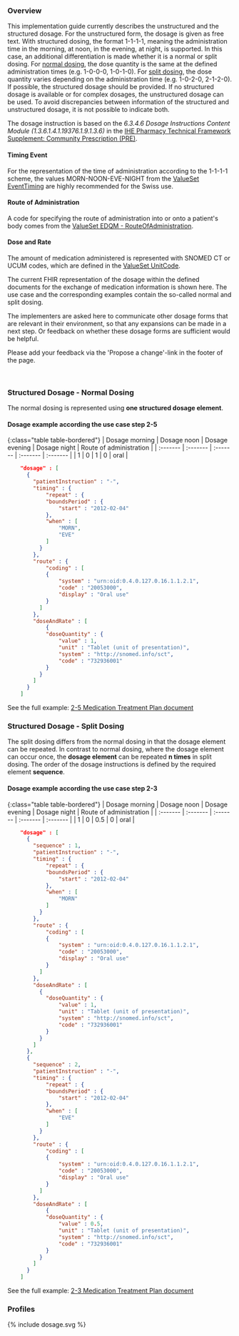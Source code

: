 ### Overview

This implementation guide currently describes the unstructured and the structured dosage. For the unstructured form, the dosage is given as free text. With structured dosing, the format 1-1-1-1, meaning the administration time in the morning, at noon, in the evening, at night, is supported. In this case, an additional differentiation is made whether it is a normal or split dosing. For [normal dosing](#structured-dosage---normal-dosing), the dose quantity is the same at the defined administration times (e.g. 1-0-0-0, 1-0-1-0). For [split dosing](#structured-dosage---split-dosing), the dose quantity varies depending on the administration time (e.g. 1-0-2-0, 2-1-2-0).   
If possible, the structured dosage should be provided. If no structured dosage is available or for complex dosages, the unstructured dosage can be used. To avoid discrepancies between information of the structured and unstructured dosage, it is not possible to indicate both.

The dosage instruction is based on the *6.3.4.6 Dosage Instructions Content Module (1.3.6.1.4.1.19376.1.9.1.3.6)* in the [IHE Pharmacy Technical Framework Supplement: Community Prescription (PRE)](https://www.ihe.net/uploadedFiles/Documents/Pharmacy/IHE_Pharmacy_Suppl_PRE.pdf).

#### Timing Event
For the representation of the time of administration according to the 1-1-1-1 scheme, the values MORN-NOON-EVE-NIGHT from the [ValueSet EventTiming](https://www.hl7.org/fhir/valueset-event-timing.html) are highly recommended for the Swiss use.

#### Route of Administration
A code for specifying the route of administration into or onto a patient's body comes from the [ValueSet EDQM - RouteOfAdministration](ValueSet-edqm-routeofadministration.html).

#### Dose and Rate
The amount of medication administered is represented with SNOMED CT or UCUM codes, which are defined in the [ValueSet UnitCode](ValueSet-UnitCode.html).



<div markdown="5" class="dragon">
    <p>
    The current FHIR representation of the dosage within the defined documents for the exchange of medication information is shown here. The use case and the corresponding examples contain the so-called normal and split dosing. 
    </p>
    <p>
    The implementers are asked here to communicate other dosage forms that are relevant in their environment, so that any expansions can be made in a next step. Or feedback on whether these dosage forms are sufficient would be helpful.
    </p>
    <p>
    Please add your feedback via the 'Propose a change'-link in the footer of the page.
    </p>
</div>
<p>&nbsp;</p>


### Structured Dosage - Normal Dosing
The normal dosing is represented using **one structured dosage element**.   

#### Dosage example according the use case step 2-5

{:class="table table-bordered"}
| Dosage morning | Dosage noon | Dosage evening | Dosage night | Route of administration | 
| :------- | :------- | :------- | :------- | :------- |
| 1 | 0 | 1 | 0 | oral |


```json
    "dosage" : [
      {
        "patientInstruction" : "-",
        "timing" : {
            "repeat" : {
            "boundsPeriod" : {
                "start" : "2012-02-04"
            },
            "when" : [
                "MORN",
                "EVE"
            ]
          }
        },
        "route" : {
            "coding" : [
            {
                "system" : "urn:oid:0.4.0.127.0.16.1.1.2.1",
                "code" : "20053000",
                "display" : "Oral use"
            }
          ]
        },
        "doseAndRate" : [
            {
            "doseQuantity" : {
                "value" : 1,
                "unit" : "Tablet (unit of presentation)",
                "system" : "http://snomed.info/sct",
                "code" : "732936001"
            }
          }
        ]
      }
    ]
```

See the full example: [2-5 Medication Treatment Plan document](Bundle-2-5-MedicationTreatmentPlan.json.html)

### Structured Dosage - Split Dosing
The split dosing differs from the normal dosing in that the dosage element can be repeated. In contrast to normal dosing, where the dosage element can occur once, the **dosage element** can be repeated **n times** in split dosing. The order of the dosage instructions is defined by the required element **sequence**.   

#### Dosage example according the use case step 2-3

{:class="table table-bordered"}
| Dosage morning | Dosage noon | Dosage evening | Dosage night | Route of administration | 
| :------- | :------- | :------- | :------- | :------- |
| 1 | 0 | 0.5 | 0 | oral |

```json
    "dosage" : [
      {
        "sequence" : 1,
        "patientInstruction" : "-",
        "timing" : {
            "repeat" : {
            "boundsPeriod" : {
                "start" : "2012-02-04"
            },
            "when" : [
                "MORN"
            ]
          }
        },
        "route" : {
            "coding" : [
            {
                "system" : "urn:oid:0.4.0.127.0.16.1.1.2.1",
                "code" : "20053000",
                "display" : "Oral use"
            }
          ]
        },
        "doseAndRate" : [
          {
            "doseQuantity" : {
                "value" : 1,
                "unit" : "Tablet (unit of presentation)",
                "system" : "http://snomed.info/sct",
                "code" : "732936001"
            }
          }
        ]
      },
      {
        "sequence" : 2,
        "patientInstruction" : "-",
        "timing" : {
            "repeat" : {
            "boundsPeriod" : {
                "start" : "2012-02-04"
            },
            "when" : [
                "EVE"
            ]
          }
        },
        "route" : {
            "coding" : [
            {
                "system" : "urn:oid:0.4.0.127.0.16.1.1.2.1",
                "code" : "20053000",
                "display" : "Oral use"
            }
          ]
        },
        "doseAndRate" : [
            {
            "doseQuantity" : {
                "value" : 0.5,
                "unit" : "Tablet (unit of presentation)",
                "system" : "http://snomed.info/sct",
                "code" : "732936001"
            }
          }
        ]
      }
    ]
```

See the full example: [2-3 Medication Treatment Plan document](Bundle-2-3-MedicationTreatmentPlan.json.html)

### Profiles

<div>{% include dosage.svg %}</div>